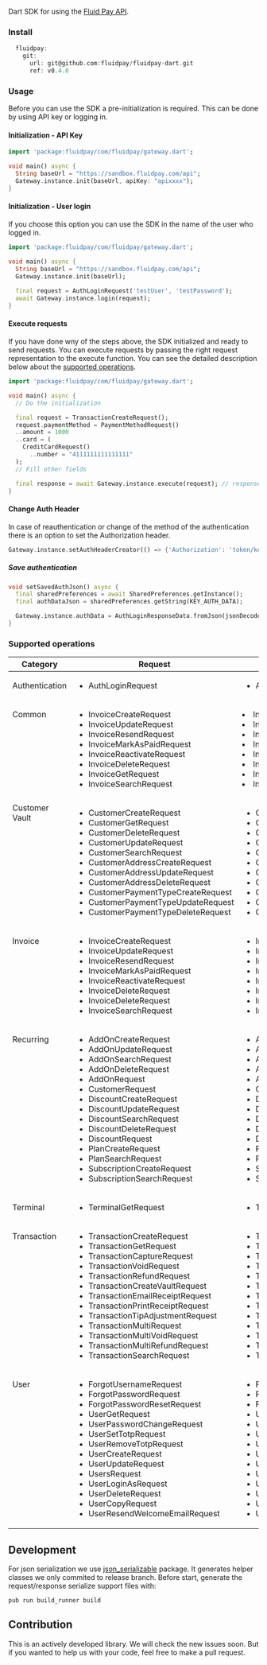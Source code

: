 Dart SDK for using the [Fluid Pay API](https://sandbox.fluidpay.com/docs/api/).

### Install

```dart
  fluidpay:
    git:
      url: git@github.com:fluidpay/fluidpay-dart.git
      ref: v0.4.0
```

### Usage

Before you can use the SDK a pre-initialization is required. This can be done by using API key or logging in.

#### Initialization - API Key


```dart
import 'package:fluidpay/com/fluidpay/gateway.dart';

void main() async {
  String baseUrl = "https://sandbox.fluidpay.com/api";
  Gateway.instance.init(baseUrl, apiKey: "apixxxx");
}
```

#### Initialization - User login

If you choose this option you can use the SDK in the name of the user who logged in.

```dart
import 'package:fluidpay/com/fluidpay/gateway.dart';

void main() async {
  String baseUrl = "https://sandbox.fluidpay.com/api";
  Gateway.instance.init(baseUrl);
  
  final request = AuthLoginRequest('testUser', 'testPassword');
  await Gateway.instance.login(request);
}
```

#### Execute requests

If you have done wny of the steps above, the SDK initialized and ready to send requests. You can execute requests by passing the right request representation to the execute function. You can see the detailed description below about the [supported operations](#supported-operations).

```dart
import 'package:fluidpay/com/fluidpay/gateway.dart';

void main() async {
  // Do the initialization

  final request = TransactionCreateRequest();
  request.paymentMethod = PaymentMethodRequest()
  ..amount = 1000
  ..card = (
    CreditCardRequest()
      ..number = "4111111111111111"
  );
  // Fill other fields

  final response = await Gateway.instance.execute(request); // response will be TransactionCreateResponse
}
```

#### Change Auth Header

In case of reauthentication or change of the method of the authentication there is an option to set the Authorization header.

```dart
Gateway.instance.setAuthHeaderCreator(() => {'Authorization': 'token/key/etc'});
```

##### Save authentication

```dart
void setSavedAuthJson() async {
  final sharedPreferences = await SharedPreferences.getInstance();
  final authDataJson = sharedPreferences.getString(KEY_AUTH_DATA);

  Gateway.instance.authData = AuthLoginResponseData.fromJson(jsonDecode(authDataJson));
}
```

### Supported operations

| <div style="width:110px">Category</div>                               | Request                                                                                                                                                                                                                                                                                                                                                                                                                                                                           | Response                                                                                                                                                                                                                                                                                                                                                                                                                                                                                       |
|-----------------------------------------------------------------------|-----------------------------------------------------------------------------------------------------------------------------------------------------------------------------------------------------------------------------------------------------------------------------------------------------------------------------------------------------------------------------------------------------------------------------------------------------------------------------------|------------------------------------------------------------------------------------------------------------------------------------------------------------------------------------------------------------------------------------------------------------------------------------------------------------------------------------------------------------------------------------------------------------------------------------------------------------------------------------------------|
| Authentication                                                        | <ul><li>AuthLoginRequest</li></ul>                                                                                                                                                                                                                                                                                                                                                                                                                                                | <ul><li>AuthLoginResponse</li></ul>                                                                                                                                                                                                                                                                                                                                                                                                                                                            |
| Common<br><br><br><br><br><br><br><br>                                | <ul><li>InvoiceCreateRequest</li><li>InvoiceUpdateRequest</li><li>InvoiceResendRequest</li><li>InvoiceMarkAsPaidRequest</li><li>InvoiceReactivateRequest</li><li>InvoiceDeleteRequest</li><li>InvoiceGetRequest</li><li>InvoiceSearchRequest</li></ul>                                                                                                                                                                                                                            | <li>InvoiceCreateResponse</li><li>InvoiceUpdateResponse</li><li>InvoiceResendResponse</li><li>InvoiceMarkAsPaidResponse</li><li>InvoiceReactivateResponse</li><li>InvoiceDeleteResponse</li><li>InvoiceGetResponse</li><li>InvoiceSearchResponse</li>                                                                                                                                                                                                                                          |
| Customer Vault<br><br><br><br><br><br><br><br><br><br><br>            | <ul><li>CustomerCreateRequest</li><li>CustomerGetRequest</li><li>CustomerDeleteRequest</li><li>CustomerUpdateRequest</li><li>CustomerSearchRequest</li><li>CustomerAddressCreateRequest</li><li>CustomerAddressUpdateRequest</li><li>CustomerAddressDeleteRequest</li><li>CustomerPaymentTypeCreateRequest</li><li>CustomerPaymentTypeUpdateRequest</li><li>CustomerPaymentTypeDeleteRequest</li></ul>                                                                            | <ul><li>CustomerCreateResponse</li><li>CustomerGetResponse</li><li>CustomerDeleteResponse</li><li>CustomerUpdateResponse</li><li>CustomerSearchResponse</li><li>CustomerAddressCreateResponse</li><li>CustomerAddressUpdateResponse</li><li>CustomerAddressDeleteResponse</li><li>CustomerPaymentTypeCreateResponse</li><li>CustomerPaymentTypeUpdateResponse</li><li>CustomerPaymentTypeDeleteResponse</li></ul>                                                                              |
| Invoice<br><br><br><br><br><br><br><br>                               | <ul><li>InvoiceCreateRequest</li><li>InvoiceUpdateRequest</li><li>InvoiceResendRequest</li><li>InvoiceMarkAsPaidRequest</li><li>InvoiceReactivateRequest</li><li>InvoiceDeleteRequest</li><li>InvoiceDeleteRequest</li><li>InvoiceSearchRequest</li></ul>                                                                                                                                                                                                                         | <ul><li>InvoiceCreateResponse</li><li>InvoiceUpdateResponse</li><li>InvoiceResendResponse</li><li>InvoiceMarkAsPaidResponse</li><li>InvoiceReactivateResponse</li><li>InvoiceDeleteResponse</li><li>InvoiceDeleteResponse</li><li>InvoiceSearchResponse</li></ul>                                                                                                                                                                                                                              |
| Recurring<br><br><br><br><br><br><br><br><br><br><br><br><br><br><br> | <ul><li>AddOnCreateRequest</li><li>AddOnUpdateRequest</li><li>AddOnSearchRequest</li><li>AddOnDeleteRequest</li><li>AddOnRequest</li><li>CustomerRequest</li><li>DiscountCreateRequest</li><li>DiscountUpdateRequest</li><li>DiscountSearchRequest</li><li>DiscountDeleteRequest</li><li>DiscountRequest</li><li>PlanCreateRequest</li><li>PlanSearchRequest</li><li>SubscriptionCreateRequest</li><li>SubscriptionSearchRequest</li></ul>                                        | <ul><li>AddOnCreateResponse</li><li>AddOnUpdateResponse</li><li>AddOnSearchResponse</li><li>AddOnDeleteResponse</li><li>AddOnResponse</li><li>CustomerResponse</li><li>DiscountCreateResponse</li><li>DiscountUpdateResponse</li><li>DiscountSearchResponse</li><li>DiscountDeleteResponse</li><li>DiscountResponse</li><li>PlanCreateResponse</li><li>PlanSearchResponse</li><li>SubscriptionCreateResponse</li><li>SubscriptionSearchResponse</li></ul>                                      |
| Terminal                                                              | <ul><li>TerminalGetRequest</li></ul>                                                                                                                                                                                                                                                                                                                                                                                                                                              | <ul><li>TerminalGetResponse</li></ul>                                                                                                                                                                                                                                                                                                                                                                                                                                                          |
| Transaction<br><br><br><br><br><br><br><br><br><br><br><br><br>       | <ul><li>TransactionCreateRequest</li><li>TransactionGetRequest</li><li>TransactionCaptureRequest</li><li>TransactionVoidRequest</li><li>TransactionRefundRequest</li><li>TransactionCreateVaultRequest</li><li>TransactionEmailReceiptRequest</li><li>TransactionPrintReceiptRequest</li><li>TransactionTipAdjustmentRequest</li><li>TransactionMultiRequest</li><li>TransactionMultiVoidRequest</li><li>TransactionMultiRefundRequest</li><li>TransactionSearchRequest</li></ul> | <ul><li>TransactionCreateResponse</li><li>TransactionGetResponse</li><li>TransactionCaptureResponse</li><li>TransactionVoidResponse</li><li>TransactionRefundResponse</li><li>TransactionCreateVaultResponse</li><li>TransactionEmailReceiptResponse</li><li>TransactionPrintReceiptResponse</li><li>TransactionTipAdjustmentResponse</li><li>TransactionMultiResponse</li><li>TransactionMultiVoidResponse</li><li>TransactionMultiRefundResponse</li><li>TransactionSearchResponse</li></ul> |
| User<br><br><br><br><br><br><br><br><br><br><br><br><br><br>          | <ul><li>ForgotUsernameRequest</li><li>ForgotPasswordRequest</li><li>ForgotPasswordResetRequest</li><li>UserGetRequest</li><li>UserPasswordChangeRequest</li><li>UserSetTotpRequest</li><li>UserRemoveTotpRequest</li><li>UserCreateRequest</li><li>UserUpdateRequest</li><li>UsersRequest</li><li>UserLoginAsRequest</li><li>UserDeleteRequest</li><li>UserCopyRequest</li><li>UserResendWelcomeEmailRequest</li></ul>                                                            | <ul><li>ForgotUsernameResponse</li><li>ForgotPasswordResponse</li><li>ForgotPasswordResetResponse</li><li>UserGetResponse</li><li>UserPasswordChangeResponse</li><li>UserSetTotpResponse</li><li>UserRemoveTotpResponse</li><li>UserCreateResponse</li><li>UserUpdateResponse</li><li>UsersResponse</li><li>UserLoginAsResponse</li><li>UserDeleteResponse</li><li>UserCopyResponse</li><li>UserResendWelcomeEmailResponse</li></ul>                                                           |

## Development

For json serialization we use [json_serializable](https://pub.dev/packages/json_serializable) package. It generates
helper classes we only commited to release branch. Before start, generate the request/response serialize support files
with:

```shell script
pub run build_runner build
```

## Contribution

This is an actively developed library. We will check the new issues soon. But if you wanted to help us with your code,
feel free to make a pull request.